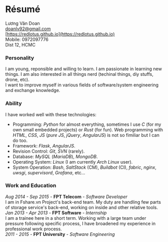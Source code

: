 # Résumé

Lương Văn Doan  
[doanlv92@gmail.com](doanlv92@gmail.com)  
[https://redlotus.github.io](https://redlotus.github.io)   
Mobile: 0972097776  
Dist 12, HCMC  

### Personality
I am young, reponsible and willing to learn. I am passionate in learning new things. I am also interested in all things nerd (techinal things, diy stuffs, drone, etc).  
I want to improve myself in various fields of software/system engineering and exchange knowledge.
### Ability  
I have worked well with these technologies:  

- Programming: _Python_ for almost everything, sometimes I use _C_ (for my own small embedded projects) or _Rust_ (for fun). Web programming with _HTML_, _CSS_, _JS_ (_pure JS_, _jQuery_, _AngularJS_) is not so fimiliar but I can do too.  
- Framework: _Flask_, _AngularJS_.  
- Revision Control: _Git_, _SVN_ (rarely).  
- Database: _MySQL_ (_MariaDB_), _MongoDB_. 
- Operating System: _Linux_ (I am currently _Arch Linux_ user).  
- System Operation: _Bash_, _SaltStack_ (CM), _Buildbot_ (CI), _fabric_, _nginx_, _uwsgi_, _supervisord_, _Grafana_, etc...  

### Work and Education
_Aug 2014 - Sep 2015_ - __FPT Telecom__ - _Software Developer_   
I am in Fshare.vn Project's back-end team. My duty are handling few parts of storage service's back-end, working on inside and other relative tools.  
_Jan 2013 - Apr 2013_ - __FPT Software__ - _Internship_  
I am a trainee here in a short term. Working with a large team under pressure following specific process, I have broadened my experience in professional work process.  
_2011 - 2015_ - __FPT University__ - _Software Engineering_